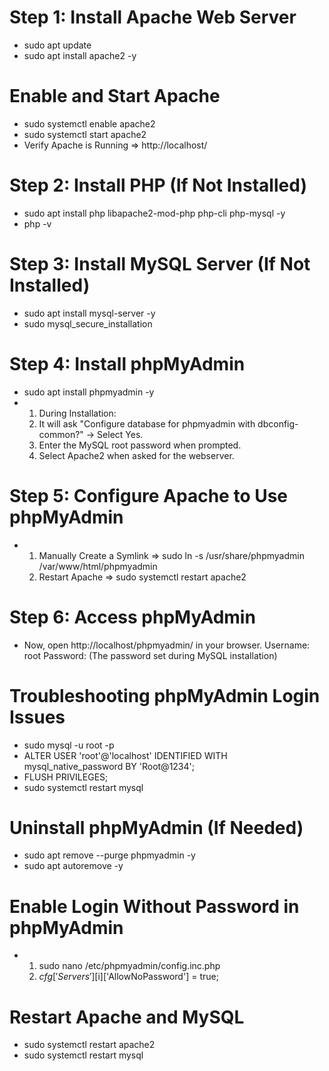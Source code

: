 # Step 1: Install Apache Web Server
- sudo apt update
- sudo apt install apache2 -y
# Enable and Start Apache
- sudo systemctl enable apache2
- sudo systemctl start apache2
- Verify Apache is Running => http://localhost/
# Step 2: Install PHP (If Not Installed)
- sudo apt install php libapache2-mod-php php-cli php-mysql -y
- php -v
# Step 3: Install MySQL Server (If Not Installed)
- sudo apt install mysql-server -y
- sudo mysql_secure_installation
# Step 4: Install phpMyAdmin
- sudo apt install phpmyadmin -y
- 1. During Installation:
  2. It will ask "Configure database for phpmyadmin with dbconfig-common?" → Select Yes.
  3. Enter the MySQL root password when prompted.
  4. Select Apache2 when asked for the webserver.
# Step 5: Configure Apache to Use phpMyAdmin
- 1. Manually Create a Symlink => sudo ln -s /usr/share/phpmyadmin /var/www/html/phpmyadmin
  2. Restart Apache => sudo systemctl restart apache2
# Step 6: Access phpMyAdmin
- Now, open http://localhost/phpmyadmin/ in your browser.
  Username: root
  Password: (The password set during MySQL installation)

# Troubleshooting phpMyAdmin Login Issues
- sudo mysql -u root -p
- ALTER USER 'root'@'localhost' IDENTIFIED WITH mysql_native_password BY 'Root@1234';
- FLUSH PRIVILEGES;
- sudo systemctl restart mysql
# Uninstall phpMyAdmin (If Needed)
- sudo apt remove --purge phpmyadmin -y
- sudo apt autoremove -y

# Enable Login Without Password in phpMyAdmin
- 1. sudo nano /etc/phpmyadmin/config.inc.php
  2. $cfg['Servers'][$i]['AllowNoPassword'] = true;
# Restart Apache and MySQL
- sudo systemctl restart apache2
- sudo systemctl restart mysql


